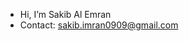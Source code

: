 -  Hi, I’m Sakib Al Emran
-  Contact: sakib.imran0909@gmail.com 

<!---
SakibAlEmran/SakibAlEmran is a ✨ special ✨ repository because its `README.md` (this file) appears on your GitHub profile.
You can click the Preview link to take a look at your changes.
--->
